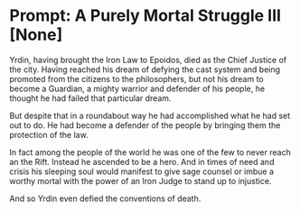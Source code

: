 # Prompt: A Purely Mortal Struggle III [None]

Yrdin, having brought the Iron Law to Epoidos, died as the Chief Justice of the city. Having reached his dream of defying the cast system and being promoted from the citizens to the philosophers, but not his dream to become a Guardian, a mighty warrior and defender of his people, he thought he had failed that particular dream. 

But despite that in a roundabout way he had accomplished what he had set out to do. He had become a defender of the people by bringing them the protection of the law.

In fact among the people of the world he was one of the few to never reach an the Rift. Instead he ascended to be a hero. And in times of need and crisis his sleeping soul would manifest to give sage counsel or imbue a worthy mortal with the power of an Iron Judge to stand up to injustice. 

And so Yrdin even defied the conventions of death.

